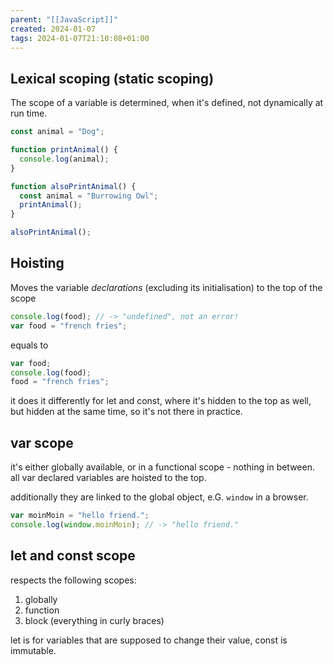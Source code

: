 ```yaml
---
parent: "[[JavaScript]]"
created: 2024-01-07
tags: 2024-01-07T21:10:08+01:00
---
```


## Lexical scoping (static scoping)

The scope of a variable is determined, when it's defined, not dynamically at run time.

```js
const animal = "Dog";

function printAnimal() {
  console.log(animal);
}

function alsoPrintAnimal() {
  const animal = "Burrowing Owl";
  printAnimal();
}

alsoPrintAnimal();
```

## Hoisting

Moves the variable _declarations_ (excluding its initialisation) to the top of the scope

```js
console.log(food); // -> "undefined", not an error!
var food = "french fries";
```

equals to

```js
var food;
console.log(food);
food = "french fries";
```

it does it differently for let and const, where it's hidden to the top as well, but hidden at the same time, so it's not there in practice.

## var scope

it's either globally available, or in a functional scope - nothing in between. all var declared variables are hoisted to the top.

additionally they are linked to the global object, e.G. `window` in a browser.

```js
var moinMoin = "hello friend.";
console.log(window.moinMoin); // -> "hello friend."
```

## let and const scope

respects the following scopes:

1. globally
2. function
3. block (everything in curly braces)

let is for variables that are supposed to change their value, const is immutable.

